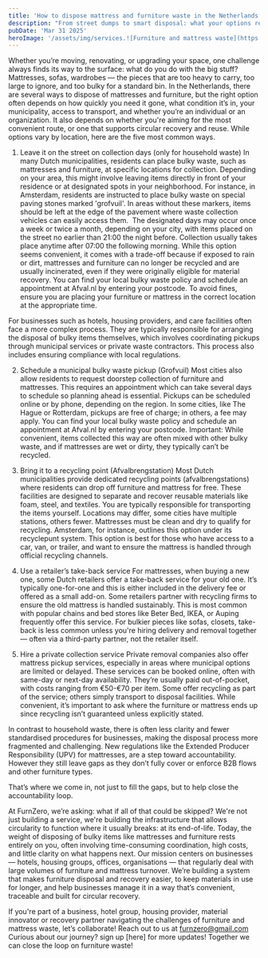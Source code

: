 ```yaml
---
title: 'How to dispose mattress and furniture waste in the Netherlands'
description: "From street dumps to smart disposal: what your options really are in the Netherlands"
pubDate: 'Mar 31 2025'
heroImage: '/assets/img/services.![Furniture and mattress waste](https://github.com/user-attachments/assets/2fa3f0f8-97a0-4813-8a94-2b12a456c9bd)/jpg'
---
```


Whether you’re moving, renovating, or upgrading your space, one challenge always finds its way to the surface: what do you do with the big stuff? Mattresses, sofas, wardrobes — the pieces that are too heavy to carry, too large to ignore, and too bulky for a standard bin. 
In the Netherlands, there are several ways to dispose of mattresses and furniture, but the right option often depends on how quickly you need it gone, what condition it’s in, your municipality, access to transport, and whether you’re an individual or an organization. It also depends on whether you're aiming for the most convenient route, or one that supports circular recovery and reuse. While options vary by location, here are the five most common ways.

1. Leave it on the street on collection days (only for household waste)
In many Dutch municipalities, residents can place bulky waste, such as mattresses and furniture, at specific locations for collection. Depending on your area, this might involve leaving items directly in front of your residence or at designated spots in your neighborhood.​
For instance, in Amsterdam, residents are instructed to place bulky waste on special paving stones marked 'grofvuil'. In areas without these markers, items should be left at the edge of the pavement where waste collection vehicles can easily access them. ​
The designated days may occur once a week or twice a month, depending on your city, with items placed on the street no earlier than 21:00 the night before. Collection usually takes place anytime after 07:00 the following morning.
While this option seems convenient, it comes with a trade-off because if exposed to rain or dirt, mattresses and furniture can no longer be recycled and are usually incinerated, even if they were originally eligible for material recovery. 
You can find your local bulky waste policy and schedule an appointment at Afval.nl by entering your postcode.
To avoid fines, ensure you are placing your furniture or mattress in the correct location at the appropriate time.

For businesses such as hotels, housing providers, and care facilities often face a more complex process. They are typically responsible for arranging the disposal of bulky items themselves, which involves coordinating pickups through municipal services or private waste contractors. This process also includes ensuring compliance with local regulations.

2. Schedule a municipal bulky waste pickup (Grofvuil)
Most cities also allow residents to request doorstep collection of furniture and mattresses. This requires an appointment which can take several days to schedule so planning ahead is essential.
Pickups can be scheduled online or by phone, depending on the region.
In some cities, like The Hague or Rotterdam, pickups are free of charge; in others, a fee may apply.
You can find your local bulky waste policy and schedule an appointment at Afval.nl by entering your postcode.
Important: While convenient, items collected this way are often mixed with other bulky waste, and if mattresses are wet or dirty, they typically can’t be recycled.

3. Bring it to a recycling point (Afvalbrengstation)
Most Dutch municipalities provide dedicated recycling points (afvalbrengstations) where residents can drop off furniture and mattress for free. These facilities are designed to separate and recover reusable materials like foam, steel, and textiles.
You are typically responsible for transporting the items yourself.
Locations may differ, some cities have multiple stations, others fewer.
Mattresses must be clean and dry to qualify for recycling. Amsterdam, for instance, outlines this option under its recyclepunt system.
This option is best for those who have access to a car, van, or trailer, and want to ensure the mattress is handled through official recycling channels.

4. Use a retailer’s take-back service
For mattresses, when buying a new one, some Dutch retailers offer a take-back service for your old one.
It’s typically one-for-one and this is either included in the delivery fee or offered as a small add-on.
Some retailers partner with recycling firms to ensure the old mattress is handled sustainably. This is most common with popular chains and bed stores like Beter Bed, IKEA, or Auping frequently offer this service.
For bulkier pieces like sofas, closets, take-back is less common unless you're hiring delivery and removal together — often via a third-party partner, not the retailer itself. 

5. Hire a private collection service
Private removal companies also offer mattress pickup services, especially in areas where municipal options are limited or delayed.
These services can be booked online, often with same-day or next-day availability.
They’re usually paid out-of-pocket, with costs ranging from €50-€70 per item.
Some offer recycling as part of the service; others simply transport to disposal facilities.
While convenient, it’s important to ask where the furniture or mattress ends up since recycling isn’t guaranteed unless explicitly stated.

In contrast to household waste, there is often less clarity and fewer standardised procedures for businesses, making the disposal process more fragmented and challenging. New regulations like the Extended Producer Responsibility (UPV) for mattresses, are a step toward accountability. However they still leave gaps as they don’t fully cover or enforce B2B flows and other furniture types.

That’s where we come in, not just to fill the gaps, but to help close the accountability loop.

At FurnZero, we’re asking: what if all of that could be skipped?
We're not just building a service, we're building the infrastructure that allows circularity to function where it usually breaks: at its end-of-life. Today, the weight of disposing of bulky items like mattresses and furniture rests entirely on you, often involving time-consuming coordination, high costs, and little clarity on what happens next. 
Our mission centers on businesses — hotels, housing groups, offices, organisations — that regularly deal with large volumes of furniture and mattress turnover. We’re building a system that makes furniture disposal and recovery easier, to keep materials in use for longer, and help businesses manage it in a way that’s convenient, traceable and built for circular recovery. 

If you're part of a business, hotel group, housing provider, material innovator or recovery partner navigating the challenges of furniture and mattress waste, let’s collaborate! Reach out to us at furnzero@gmail.com Curious about our journey? sign up [here] for more updates! Together we can close the loop on furniture waste! 
